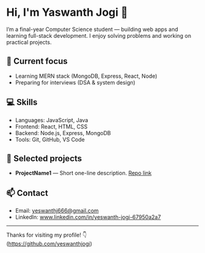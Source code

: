 # Hi, I'm Yaswanth Jogi 👋

I’m a final-year Computer Science student — building web apps and learning full-stack development. I enjoy solving problems and working on practical projects.

## 🔭 Current focus
- Learning MERN stack (MongoDB, Express, React, Node)
- Preparing for interviews (DSA & system design)

## 💻 Skills
- Languages: JavaScript, Java
- Frontend: React, HTML, CSS
- Backend: Node.js, Express, MongoDB
- Tools: Git, GitHub, VS Code

## 🚀 Selected projects
- **ProjectName1** — Short one-line description. [Repo link](https://github.com/AkshataTiw/TastyThreads-main)  

## 📫 Contact
- Email: yeswanthj666@gmail.com  
- LinkedIn: www.linkedin.com/in/yeswanth-jogi-67950a2a7

---

Thanks for visiting my profile! 👇  
(https://github.com/yeswanthjogi)
